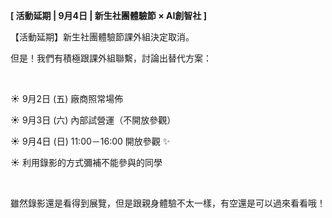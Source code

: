 **[ 活動延期 | 9月4日 | 新生社團體驗節 × AI創智社 ]**

【活動延期】新生社團體驗節課外組決定取消。

但是！我們有積極跟課外組聯繫，討論出替代方案：

&nbsp;

☀️ 9月2日 (五) 廠商照常場佈

☀️ 9月3日 (六) 內部試營運（不開放參觀）

☀️ 9月4日 (日) 11:00－16:00 開放參觀 ✨

☀️ 利用錄影的方式彌補不能參與的同學

&nbsp;

雖然錄影還是看得到展覽，但是跟親身體驗不太一樣，有空還是可以過來看看哦！
